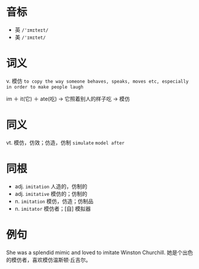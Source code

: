 # 音标

- 英 `/'ɪmɪteɪt/`
- 美 `/'ɪmɪtet/`

# 词义

v. 模仿
`to copy the way someone behaves, speaks, moves etc, especially in order to make people laugh`



im ＋ it(它) ＋ ate(吃) → 它照着别人的样子吃 → 模仿

# 同义

vt. 模仿，仿效；仿造，仿制
`simulate` `model after`

# 同根

- adj. `imitation` 人造的，仿制的
- adj. `imitative` 模仿的；仿制的
- n. `imitation` 模仿，仿造；仿制品
- n. `imitator` 模仿者；[自] 模拟器

# 例句

She was a splendid mimic and loved to imitate Winston Churchill.
她是个出色的模仿者，喜欢模仿温斯顿·丘吉尔。


